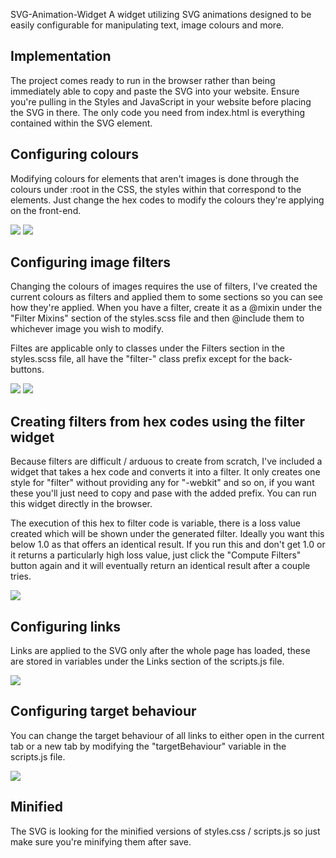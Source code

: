 SVG-Animation-Widget
A widget utilizing SVG animations designed to be easily configurable for manipulating text, image colours and more. 

## Implementation
The project comes ready to run in the browser rather than being immediately able to copy and paste the SVG into your website. Ensure you're pulling in the Styles and JavaScript in your website before
placing the SVG in there. The only code you need from index.html is everything contained within the SVG element.

## Configuring colours
Modifying colours for elements that aren't images is done through the colours under :root in the CSS, the styles within that correspond to the elements. Just change the hex codes
to modify the colours they're applying on the front-end.

<img src="assets/readme-images/configuring-colours-css.JPG" />
<img src="assets/readme-images/configuring-colours-element.JPG" />

## Configuring image filters
Changing the colours of images requires the use of filters, I've created the current colours as filters and applied them to some sections so you can see how they're applied. When you have a
filter, create it as a @mixin under the "Filter Mixins" section of the styles.scss file and then @include them to whichever image you wish to modify.

Filtes are applicable only to classes under the Filters section in the styles.scss file, all have the "filter-" class prefix except for the back-buttons.

<img src="assets/readme-images/filter-code.JPG" />
<img src="assets/readme-images/applying-filters.JPG" />

## Creating filters from hex codes using the filter widget
Because filters are difficult / arduous to create from scratch, I've included a widget that takes a hex code and converts it into a filter. It only creates one style for "filter" without
providing any for "-webkit" and so on, if you want these you'll just need to copy and pase with the added prefix. You can run this widget directly in the browser.

The execution of this hex to filter code is variable, there is a loss value created which will be shown under the generated filter. Ideally you want this below 1.0 as that offers an identical result.
If you run this and don't get 1.0 or it returns a particularly high loss value, just click the "Compute Filters" button again and it will eventually return an identical result after a couple tries.

<img src="assets/readme-images/filter-widget.JPG" />

## Configuring links
Links are applied to the SVG only after the whole page has loaded, these are stored in variables under the Links section of the scripts.js file. 

<img src="assets/readme-images/links-variables.JPG" />

## Configuring target behaviour
You can change the target behaviour of all links to either open in the current tab or a new tab by modifying the "targetBehaviour" variable in the scripts.js file. 

<img src="assets/readme-images/target-behaviour.JPG" />

## Minified
The SVG is looking for the minified versions of styles.css / scripts.js so just make sure you're minifying them after save.
